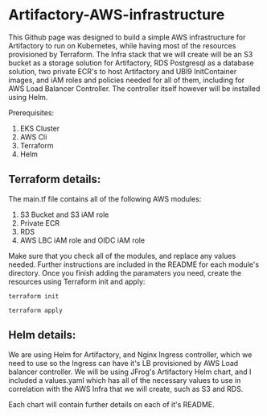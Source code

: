 # Artifactory-AWS-infrastructure

This Github page was designed to build a simple AWS infrastructure for Artifactory to run on Kubernetes, while having most of the resources provisioned by Terraform. 
The Infra stack that we will create will be an S3 bucket as a storage solution for Artifactory, RDS Postgresql as a database solution, two private ECR's to host Artifactory and UBI9 InitContainer images, and iAM roles and policies needed for all of them, including for AWS Load Balancer Controller. The controller itself however will be installed using Helm.

Prerequisites:

  1. EKS Cluster
  2. AWS Cli
  3. Terraform
  4. Helm

## Terraform details:

The main.tf file contains all of the following AWS modules:

  1. S3 Bucket and S3 iAM role
  2. Private ECR
  3. RDS
  4. AWS LBC iAM role and OIDC iAM role

Make sure that you check all of the modules, and replace any values needed. Further instructions are included in the README for each module's directory. 
Once you finish adding the paramaters you need, create the resources using Terraform init and apply:

```
terraform init
```
```
terraform apply
```

## Helm details:

We are using Helm for Artifactory, and Nginx Ingress controller, which we need to use so the Ingress can have it's LB provisioned by AWS Load balancer controller. We will be using JFrog's Artifactory Helm chart, and I included a values.yaml which has all of the necessary values to use in correlation with the AWS Infra that we will create, such as S3 and RDS.

Each chart will contain further details on each of it's README.

